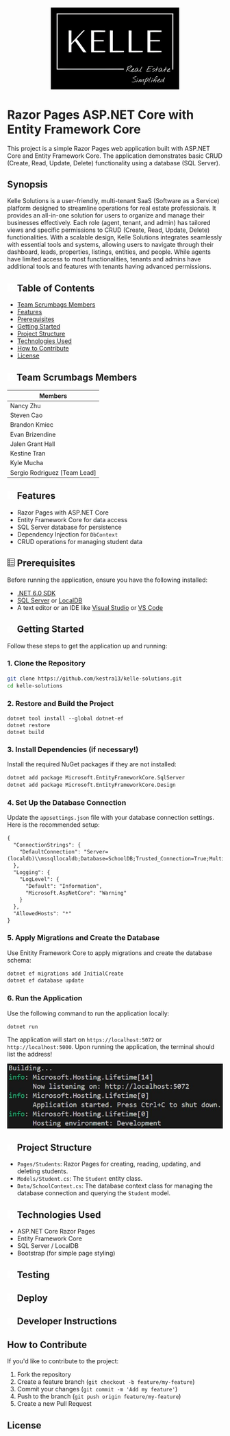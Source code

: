 <p align="center">
  <img alt="logo" src="images/kellelogo.jpg" width="300">

# Razor Pages ASP.NET Core with Entity Framework Core

This project is a simple Razor Pages web application built with ASP.NET Core and Entity Framework Core. The application demonstrates basic CRUD (Create, Read, Update, Delete) functionality using a database (SQL Server).

## Synopsis
Kelle Solutions is a user-friendly, multi-tenant SaaS (Software as a Service) platform designed to streamline operations for real estate professionals. It provides an all-in-one solution for users to organize and manage their businesses effectively. Each role (agent, tenant, and admin) has tailored views and specific permissions to CRUD (Create, Read, Update, Delete) functionalities. With a scalable design, Kelle Solutions integrates seamlessly with essential tools and systems, allowing users to navigate through their dashboard, leads, properties, listings, entities, and people. While agents have limited access to most functionalities, tenants and admins have additional tools and features with tenants having advanced permissions.

<h2>
  <picture>
  <source media="(prefers-color-scheme: dark)" srcset="images/TOCicon.png">
  <source media="(prefers-color-scheme: light)" srcset="images/TOCiconlight.png">
  <img alt="Example Image" src="images/TOCicon.png">
  </picture>
  Table of Contents
</h2>

- [Team Scrumbags Members](#team-scrumbags-members)
- [Features](#features)
- [Prerequisites](#prerequisites)
- [Getting Started](#getting-started)
- [Project Structure](#project-structure)
- [Technologies Used](#technologies-used)
- [How to Contribute](#how-to-contribute)
- [License](#license)

<h2 id="team-scrumbags-members">
  <picture>
  <source media="(prefers-color-scheme: dark)" srcset="images/membersicon.png">
  <source media="(prefers-color-scheme: light)" srcset="images/membersiconlight.png">
  <img alt="Example Image" src="images/membersicon.png">
  </picture>
  Team Scrumbags Members
</h2>

| Members               |
|-----------------------|
| Nancy Zhu             |
| Steven Cao            |
| Brandon Kmiec         |
| Evan Brizendine       |
| Jalen Grant Hall      |
| Kestine Tran          |
| Kyle Mucha            |
| Sergio Rodriguez [Team Lead]|

<h2 id="features">
  <picture>
  <source media="(prefers-color-scheme: dark)" srcset="images/features.png">
  <source media="(prefers-color-scheme: light)" srcset="images/featureslight.png">
  <img alt="Example Image" src="images/features.png">
  </picture>
  Features
</h2>

- Razor Pages with ASP.NET Core
- Entity Framework Core for data access
- SQL Server database for persistence
- Dependency Injection for `DbContext`
- CRUD operations for managing student data


<h2 id="prerequisites">
  <picture>
  <source media="(prefers-color-scheme: dark)" srcset="images/prerequisites.png">
  <source media="(prefers-color-scheme: light)" srcset="images/prerequisiteslight.png">
  <img alt="Example Image" src="images/TOCiconlight.png">
  </picture>
  Prerequisites
</h2>

Before running the application, ensure you have the following installed:

- [.NET 6.0 SDK](https://dotnet.microsoft.com/download)
- [SQL Server](https://www.microsoft.com/en-us/sql-server/sql-server-downloads) or [LocalDB](https://docs.microsoft.com/en-us/sql/database-engine/configure-windows/sql-server-2016-express-localdb)
- A text editor or an IDE like [Visual Studio](https://visualstudio.microsoft.com/) or [VS Code](https://code.visualstudio.com/)

<h2 id="getting-started">
  <picture>
  <source media="(prefers-color-scheme: dark)" srcset="images/gettingstarted.png">
  <source media="(prefers-color-scheme: light)" srcset="images/gettingstartedlight.png">
  <img alt="Example Image" src="images/gettingstarted.png">
  </picture>
  Getting Started
</h2>

Follow these steps to get the application up and running:

### 1. Clone the Repository

```bash
git clone https://github.com/kestra13/kelle-solutions.git
cd kelle-solutions
```

### 2. Restore and Build the Project
```
dotnet tool install --global dotnet-ef
dotnet restore
dotnet build
```

### 3. Install Dependencies (if necessary!)

Install the required NuGet packages if they are not installed:

```bash
dotnet add package Microsoft.EntityFrameworkCore.SqlServer
dotnet add package Microsoft.EntityFrameworkCore.Design
```

### 4. Set Up the Database Connection

Update the `appsettings.json` file with your database connection settings. Here is the recommended setup:

```
{
  "ConnectionStrings": {
    "DefaultConnection": "Server=(localdb)\\mssqllocaldb;Database=SchoolDB;Trusted_Connection=True;MultipleActiveResultSets=true"
  },
  "Logging": {
    "LogLevel": {
      "Default": "Information",
      "Microsoft.AspNetCore": "Warning"
    }
  },
  "AllowedHosts": "*"
}

```

### 5. Apply Migrations and Create the Database

Use Enitity Framework Core to apply migrations and create the database schema:

```bash
dotnet ef migrations add InitialCreate
dotnet ef database update
```

### 6. Run the Application

Use the following command to run the application locally:

```bash
dotnet run
```

The application will start on `https://localhost:5072` or `http://localhost:5000`. Upon running the application, the terminal should list the address!

![alt text](images/dotnetrunout.JPG)

<h2 id="project-structure">
  <picture>
  <source media="(prefers-color-scheme: dark)" srcset="images/structure.png">
  <source media="(prefers-color-scheme: light)" srcset="images/structurelight.png">
  <img alt="Example Image" src="images/structure.png">
  </picture>
  Project Structure
</h2>

- `Pages/Students`: Razor Pages for creating, reading, updating, and deleting students.
- `Models/Student.cs`: The `Student` entity class.
- `Data/SchoolContext.cs`: The database context class for managing the database connection and querying the `Student` model.

<h2 id="technologies-used">
  <picture>
  <source media="(prefers-color-scheme: dark)" srcset="images/technologiesused.png">
  <source media="(prefers-color-scheme: light)" srcset="images/technologiesusedlight.png">
  <img alt="Example Image" src="images/technologiesused.png">
  </picture>
  Technologies Used
</h2>

- ASP.NET Core Razor Pages
- Entity Framework Core
- SQL Server / LocalDB
- Bootstrap (for simple page styling)

<h2 id="testing">
  <picture>
  <source media="(prefers-color-scheme: dark)" srcset="images/testing.png">
  <source media="(prefers-color-scheme: light)" srcset="images/testinglight.png">
  <img alt="Example Image" src="images/testing.png">
  </picture>
  Testing
</h2>

<h2 id="deploy">
  <picture>
  <source media="(prefers-color-scheme: dark)" srcset="images/deploy.png">
  <source media="(prefers-color-scheme: light)" srcset="images/deploylight.png">
  <img alt="Example Image" src="images/deploy.png">
  </picture>
  Deploy
</h2>

<h2 id="instructions">
  <picture>
  <source media="(prefers-color-scheme: dark)" srcset="images/instructions.png">
  <source media="(prefers-color-scheme: light)" srcset="images/instructionslight.png">
  <img alt="Example Image" src="images/instructions.png">
  </picture>
  Developer Instructions
</h2>

## How to Contribute

If you'd like to contribute to the project:

1. Fork the repository
2. Create a feature branch (`git checkout -b feature/my-feature`)
3. Commit your changes (`git commit -m 'Add my feature'`)
4. Push to the branch (`git push origin feature/my-feature`)
5. Create a new Pull Request

## License
